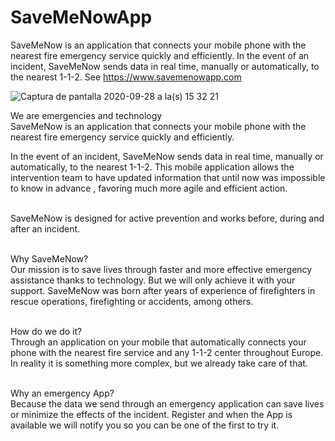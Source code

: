 # SaveMeNowApp
SaveMeNow is an application that connects your mobile phone with the nearest fire emergency service quickly and efficiently.  In the event of an incident, SaveMeNow sends data in real time, manually or automatically, to the nearest 1-1-2. See https://www.savemenowapp.com 

![Captura de pantalla 2020-09-28 a la(s) 15 32 21](https://github.com/RescueSocialTech/SaveMeNowApp/assets/55333723/6a0c011d-3ddb-4d91-92a9-39a7584996a5)

We are emergencies and technology<br> 
SaveMeNow is an application that connects your mobile phone with the nearest fire emergency service quickly and efficiently.<br> 

In the event of an incident, SaveMeNow sends data in real time, manually or automatically, to the nearest 1-1-2. This mobile application allows the intervention team to have updated information that until now was impossible to know in advance , favoring much more agile and efficient action.<br><br>

SaveMeNow is designed for active prevention and works before, during and after an incident.<br><br>


Why SaveMeNow?<br>
Our mission is to save lives through faster and more effective emergency assistance thanks to technology. But we will only achieve it with your support. SaveMeNow was born after years of experience of firefighters in rescue operations, firefighting or accidents, among others.<br><br>

How do we do it?<br>
Through an application on your mobile that automatically connects your phone with the nearest fire service and any 1-1-2 center throughout Europe. In reality it is something more complex, but we already take care of that.<br><br>

Why an emergency App?<br>
Because the data we send through an emergency application can save lives or minimize the effects of the incident. Register and when the App is available we will notify you so you can be one of the first to try it. 
